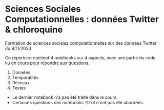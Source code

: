 # Sciences Sociales Computationnelles : données Twitter & chloroquine

Formation de sciences sociales computationnelles sur des données Twitter du 9/11/2023

Ce répertoire contient 4 notebooks sur 4 aspects, avec une partie du code vu en cours pour répondre aux questions.

1. Données
2. Temporalités
3. Réseaux
4. Textes

- Le dernier notebook n'a pas été traité dans le cours.
- Certaines questions des notebooks 1/2/3 n'ont pas été abordées.
